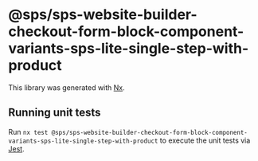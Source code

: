 # @sps/sps-website-builder-checkout-form-block-component-variants-sps-lite-single-step-with-product

This library was generated with [Nx](https://nx.dev).

## Running unit tests

Run `nx test @sps/sps-website-builder-checkout-form-block-component-variants-sps-lite-single-step-with-product` to execute the unit tests via [Jest](https://jestjs.io).

